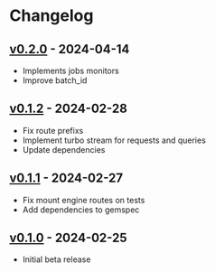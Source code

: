 # Changelog

## [v0.2.0](https://github.com/andersondalmina/rails-live-dashboard/compare/v0.1.2...v0.2.0) - 2024-04-14

* Implements jobs monitors
* Improve batch_id

## [v0.1.2](https://github.com/andersondalmina/rails-live-dashboard/compare/v0.1.1...v0.1.2) - 2024-02-28

* Fix route prefixs
* Implement turbo stream for requests and queries
* Update dependencies

## [v0.1.1](https://github.com/andersondalmina/rails-live-dashboard/compare/v0.1.0...v0.1.1) - 2024-02-27

* Fix mount engine routes on tests
* Add dependencies to gemspec

## [v0.1.0](https://github.com/andersondalmina/rails-live-dashboard/releases/tag/v0.1.0) - 2024-02-25

* Initial beta release

